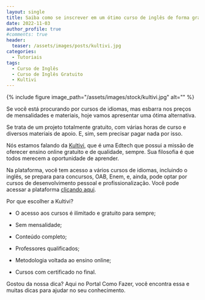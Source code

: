 ```yaml
---
layout: single
title: Saiba como se inscrever em um ótimo curso de inglês de forma gratuita
date: 2022-11-03
author_profile: true
#comments: true
header:
  teaser: /assets/images/posts/kultivi.jpg
categories:
  - Tutoriais
tags:
  - Curso de Inglês
  - Curso de Inglês Gratuito
  - Kultivi
---
```


{% include figure image_path="/assets/images/stock/kultivi.jpg" alt=""  %}

Se você está procurando por cursos de idiomas, mas esbarra nos preços de mensalidades e materiais, hoje vamos apresentar uma ótima alternativa.

Se trata de um projeto totalmente gratuito, com várias horas de curso e diversos materiais de apoio. E, sim, sem precisar pagar nada por isso.

Nós estamos falando da [Kultivi]( https://app.kultivi.com/signup?bid=NVQKGXK ), que é uma Edtech que possui a missão de oferecer ensino online gratuito e de qualidade, sempre. Sua filosofia é que todos merecem a oportunidade de aprender.

Na plataforma, você tem acesso a vários cursos de idiomas, incluindo o inglês, se prepara para concursos, OAB, Enem, e, ainda, pode optar por cursos de desenvolvimento pessoal e profissionalização. Você pode acessar a plataforma [clicando aqui]( https://app.kultivi.com/signup?bid=NVQKGXK ).


Por que escolher a Kultivi?

- O acesso aos cursos é ilimitado e gratuito para sempre;

- Sem mensalidade;

- Conteúdo completo;

- Professores qualificados;

- Metodologia voltada ao ensino online; 

- Cursos com certificado no final.

Gostou da nossa dica? Aqui no Portal Como Fazer, você encontra essa e muitas dicas para ajudar no seu conhecimento.